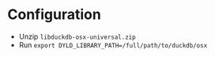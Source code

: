 # Configuration
- Unzip `libduckdb-osx-universal.zip`
- Run `export DYLD_LIBRARY_PATH=/full/path/to/duckdb/osx`
